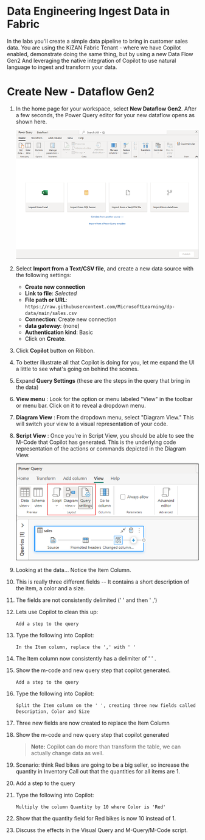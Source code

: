 # Data Engineering Ingest Data in Fabric

 In the labs you'll create a simple data pipeline to bring in customer sales data. You are using the KiZAN Fabric Tenant - where we have Copilot enabled, demonstrate doing the same thing, but by using a new Data Flow Gen2 And leveraging the native integration of Copilot to use natural language to ingest and transform your data.
 
# Create New - Dataflow Gen2

1. In the home page for your workspace, select **New Dataflow Gen2**. After a few seconds, the Power Query editor for your new dataflow opens as shown here.

   ![New dataflow.](./Images/new-dataflow.png)

1. Select **Import from a Text/CSV file**, and create a new data source with the following settings:

    - **Create new connection**
    - **Link to file**: *Selected*
    - **File path or URL**: `https://raw.githubusercontent.com/MicrosoftLearning/dp-data/main/sales.csv`
    - **Connection**: Create new connection
    - **data gateway**: (none)
    - **Authentication kind**: Basic
    - Click on **Create**.

1. Click **Copilot** button on Ribbon. 

1. To better illustrate all that Copilot is doing for you, let me expand the UI a little to see what's going on behind the scenes.

1. Expand **Query Settings** (these are the steps in the query that bring in the data)

1. **View menu** : Look for the option or menu labeled "View" in the toolbar or menu bar. Click on it to reveal a dropdown menu.

1. **Diagram View** : From the dropdown menu, select "Diagram View." This will switch your view to a visual representation of your code.

1. **Script View** : Once you're in Script View, you should be able to see the M-Code that Copilot has generated. This is the underlying code representation of the actions or commands depicted in the Diagram View.

   ![New dataflow.](./Images/1.png)

1. Looking at the data… Notice the Item Column.

1. This is really three different fields -- It contains a short description of the item, a color and a size.

1.	The fields are not consistently delimited (' ' and then ' ,')

1. Lets use Copilot to clean this up:

    ```
   	Add a step to the query
    ```
1. Type the following into Copilot:
 
    ```
    In the Item column, replace the ',' with ' '
    ```
 
1. The Item column now consistently has a delimiter of ' ' .

1. Show the m-code and new query step that copilot generated.
 
   ```
   Add a step to the query
   ```

1. Type the following into Copilot:
 
    ```
    Split the Item column on the ' ', creating three new fields called Description, Color and Size
    ```
 
1. Three new fields are now created to replace the Item Column
 
1. Show the m-code and new query step that copilot generated
 
   >**Note:** Copilot can do more than transform the table, we can actually change data as well.

1. Scenario: think Red bikes are going to be a big seller, so increase the quantity in Inventory
Call out that the quantities for all items are 1.
 
1. Add a step to the query

1. Type the following into Copilot:
 
    ```
    Multiply the column Quantity by 10 where Color is 'Red'
    ```
 
1. Show that the quantity field for Red bikes is now 10 instead of 1.
 
1.	Discuss the effects in the Visual Query and M-Query/M-Code script.
 
